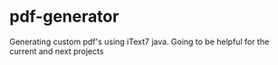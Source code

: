 # pdf-generator
Generating custom pdf's using iText7 java. Going to be helpful for the current and next projects
